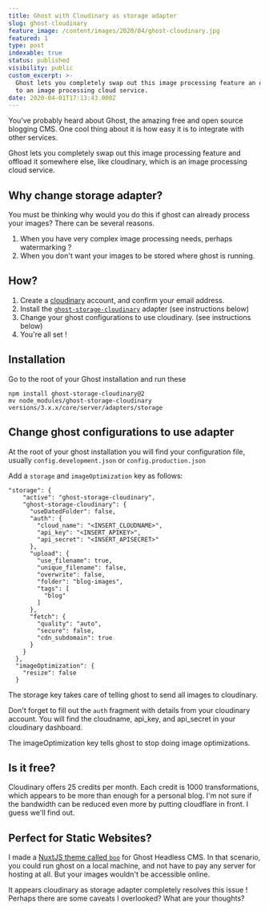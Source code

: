 ```yaml
---
title: Ghost with Cloudinary as storage adapter
slug: ghost-cloudinary
feature_image: /content/images/2020/04/ghost-cloudinary.jpg
featured: 1
type: post
indexable: true
status: published
visibility: public
custom_excerpt: >-
  Ghost lets you completely swap out this image processing feature an offload it
  to an image processing cloud service.
date: 2020-04-01T17:13:43.000Z
---
```


You've probably heard about Ghost, the amazing free and open source blogging CMS. One cool thing about it is how easy it is to integrate with other services.

Ghost lets you completely swap out this image processing feature and offload it somewhere else, like cloudinary, which is an image processing cloud service.

## Why change storage adapter?

You must be thinking why would you do this if ghost can already process your images? There can be several reasons.

1.  When you have very complex image processing needs, perhaps watermarking ?
2.  When you don't want your images to be stored where ghost is running.

## How?

1.  Create a [cloudinary](https://cloudinary.com/) account, and confirm your email address.
2.  Install the [`ghost-storage-cloudinary`](https://github.com/eexit/ghost-storage-cloudinary) adapter (see instructions below)
3.  Change your ghost configurations to use cloudinary. (see instructions below)
4.  You're all set !

## Installation

Go to the root of your Ghost installation and run these

    npm install ghost-storage-cloudinary@2 
    mv node_modules/ghost-storage-cloudinary versions/3.x.x/core/server/adapters/storage

## Change ghost configurations to use adapter

At the root of your ghost installation you will find your configuration file, usually `config.development.json` or `config.production.json`

Add a `storage` and `imageOptimization` key as follows:

    "storage": {
        "active": "ghost-storage-cloudinary",
        "ghost-storage-cloudinary": {
          "useDatedFolder": false,
          "auth": {
            "cloud_name": "<INSERT_CLOUDNAME>",
            "api_key": "<INSERT_APIKEY>",
            "api_secret": "<INSERT_APISECRET>"
          },
          "upload": {
            "use_filename": true,
            "unique_filename": false,
            "overwrite": false,
            "folder": "blog-images",
            "tags": [
              "blog"
            ]
          },
          "fetch": {
            "quality": "auto",
            "secure": false,
            "cdn_subdomain": true
          }
        }
      },
      "imageOptimization": {
        "resize": false
      }

The storage key takes care of telling ghost to send all images to cloudinary.

Don't forget to fill out the `auth` fragment with details from your cloudinary account. You will find the cloudname, api\_key, and api\_secret in your cloudinary dashboard.

The imageOptimization key tells ghost to stop doing image optimizations.

## Is it free?

Cloudinary offers 25 credits per month. Each credit is 1000 transformations, which appears to be more than enough for a personal blog. I'm not sure if the bandwidth can be reduced even more by putting cloudflare in front. I guess we'll find out.

## Perfect for Static Websites?

I made a [NuxtJS theme called `boo`](https://boo.ramgolam.com/) for Ghost Headless CMS. In that scenario, you could run ghost on a local machine, and not have to pay any server for hosting at all. But your images wouldn't be accessible online.

It appears cloudinary as storage adapter completely resolves this issue ! Perhaps there are some caveats I overlooked? What are your thoughts?